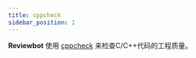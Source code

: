 ```yaml
---
title: cppcheck
sidebar_position: 1
---
```


**Reviewbot** 使用 [cppcheck](https://cppcheck.sourceforge.io/) 来检查C/C++代码的工程质量。


